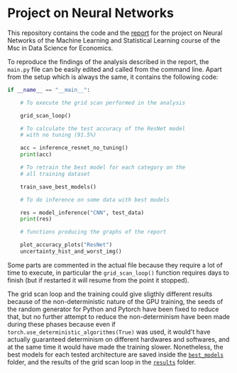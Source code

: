 # Project on Neural Networks

This repository contains the code and the [report](https://github.com/Tortar/ML_project/blob/main/ML_report.pdf) 
for the project on Neural Networks of the Machine Learning and Statistical Learning course of the Msc in Data Science 
for Economics.

To reproduce the findings of the analysis described in the report, the `main.py` file 
can be easily edited and called from the command line. Apart from the setup which is
always the same, it contains the following code:

```python
if __name__ == "__main__":

    # To execute the grid scan performed in the analysis

    grid_scan_loop()

    # To calculate the test accuracy of the ResNet model 
    # with no tuning (91.5%) 

    acc = inference_resnet_no_tuning()
    print(acc)

    # To retrain the best model for each category on the 
    # all training dataset  

    train_save_best_models()

    # To do inference on some data with best models

    res = model_inference("CNN", test_data)
    print(res)

    # functions producing the graphs of the report 

    plot_accuracy_plots("ResNet")
    uncertainty_hist_and_worst_img()
```

Some parts are commented in the actual file because they require a lot of
time to execute, in particular the `grid_scan_loop()` function requires 
days to finish (but if restarted it will resume from the point it stopped).

The grid scan loop and the training could give sligthly different results 
because of the non-deterministic nature of the GPU training, the seeds of the
random generator for Python and Pytorch have been fixed to reduce that, 
but no further attempt to reduce the non-determinism have been made during 
these phases because even if `torch.use_deterministic_algorithms(True)` was used, 
it would't have actually guaranteed determinism on different hardwares and softwares,
and at the same time it would have made the training slower. Nonetheless, the best models 
for each tested architecture are saved inside the [`best_models`](https://github.com/Tortar/ML_project/tree/main/best_models) 
folder, and the results of the grid scan loop in the [`results`](https://github.com/Tortar/ML_project/tree/main/results)
folder.
